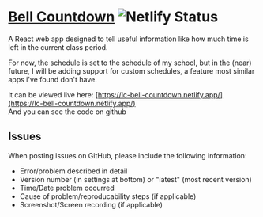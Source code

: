 # [Bell Countdown](https://lc-bell-schedule.netlify.app) ![Netlify Status](https://api.netlify.com/api/v1/badges/4eb7d5a5-7248-44c8-b44f-7eb6f2cb8374/deploy-status)
A React web app designed to tell useful information like how much time is left in the current class period.

For now, the schedule is set to the schedule of my school, but in the (near) future, I will be adding support for custom schedules, a feature most similar apps i've found don't have.

It can be viewed live here: [https://lc-bell-countdown.netlify.app/](https://lc-bell-countdown.netlify.app/)<br>
And you can see the code on github

## Issues

When posting issues on GitHub, please include the following information:

- Error/problem described in detail
- Version number (in settings at bottom) or "latest" (most recent version)
- Time/Date problem occurred
- Cause of problem/reproducability steps (if applicable)
- Screenshot/Screen recording (if applicable)
